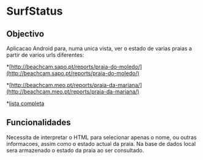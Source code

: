 SurfStatus
==========

## Objectivo
Aplicacao Android para, numa unica vista, ver o estado de varias praias a partir de varios urls diferentes:

*[http://beachcam.sapo.pt/reports/praia-do-moledo/](http://beachcam.sapo.pt/reports/praia-do-moledo/)

*[http://beachcam.meo.pt/reports/praia-da-mariana/](http://beachcam.meo.pt/reports/praia-da-mariana/)

*[lista completa](http://beachcam.meo.pt/reports/)



## Funcionalidades
Necessita de interpretar o HTML para selecionar apenas o nome, ou outras informacoes, assim como o estado actual da praia.
Na base de dados local sera armazenado o estado da praia ao ser consultado.

